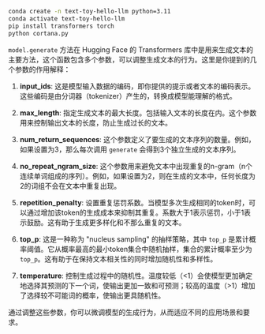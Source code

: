 ```bash
conda create -n text-toy-hello-llm python=3.11
conda activate text-toy-hello-llm
pip install transformers torch
python cortana.py
```



`model.generate` 方法在 Hugging Face 的 Transformers 库中是用来生成文本的主要方法，这个函数包含多个参数，可以调整生成文本的行为。这里是你提到的几个参数的作用解释：

1. **input_ids**: 这是模型输入数据的编码，即你提供的提示或者文本的编码表示。这些编码是由分词器（tokenizer）产生的，转换成模型能理解的格式。

2. **max_length**: 指定生成文本的最大长度。包括输入文本的长度在内。这个参数用来控制输出文本的长度，防止生成过长的文本。

3. **num_return_sequences**: 这个参数定义了要生成的文本序列的数量。例如，如果设置为3，那么每次调用 `generate` 会得到3个独立生成的文本序列。

4. **no_repeat_ngram_size**: 这个参数用来避免文本中出现重复的n-gram（n个连续单词组成的序列）。例如，如果设置为2，则在生成的文本中，任何长度为2的词组不会在文本中重复出现。

5. **repetition_penalty**: 设置重复惩罚系数。当模型多次生成相同的token时，可以通过增加该token的生成成本来抑制其重复。系数大于1表示惩罚，小于1表示鼓励。这有助于生成更多样化和不那么重复的文本。

6. **top_p**: 这是一种称为 "nucleus sampling" 的抽样策略，其中 `top_p` 是累计概率阈值。它从概率最高的最小token集合中随机抽样，集合的累计概率至少为 `top_p`。这有助于在保持文本相关性的同时增加随机性和多样性。

7. **temperature**: 控制生成过程中的随机性。温度较低（<1）会使模型更加确定地选择其预测的下一个词，使输出更加一致和可预测；较高的温度（>1）增加了选择较不可能词的概率，使输出更具随机性。

通过调整这些参数，你可以微调模型的生成行为，从而适应不同的应用场景和要求。